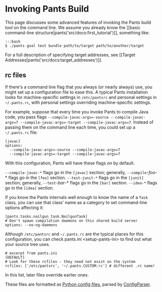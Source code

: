 Invoking Pants Build
====================

This page discusses some advanced features of invoking the Pants build
tool on the command line. We assume you already know the
[[basic command-line structure|pants('src/docs:first_tutorial')]],
something like:

    :::bash
    $ ./pants goal test bundle path/to/target path/to/another/target

For a full description of specifying target addresses, see
[[Target Addresses|pants('src/docs:target_addresses')]].

rc files
--------

If there's a command line flag that you always (or nearly always) use,
you might set up a configuration file to ease this. A typical Pants
installation looks for machine-specific settings in `/etc/pantsrc` and
personal settings in `~/.pants.rc`, with personal settings overriding
machine-specific settings.

For example, suppose that every time you invoke Pants to compile Java
code, you pass flags
`--compile-javac-args=-source --compile-javac-args=7 --compile-javac-args=-target --compile-javac-args=7`.
Instead of passing them on the command line each time, you could set up
a `~/.pants.rc` file:

    [javac]
    options:
      --compile-javac-args=-source --compile-javac-args=7
      --compile-javac-args=-target --compile-javac-args=7

With this configuration, Pants will have these flags on by default.

`--compile-javac-*` flags go in the `[javac]` section; generally,
`--compile`-*foo*-\* flags go in the `[foo]` section. `--test-junit-*`
flags go in the `[junit]` section; generally, `--test`-*bar*-\* flags go
in the `[bar]` section. `--idea-*` flags go in the `[idea]` section.

If you know the Pants internals well enough to know the name of a `Task`
class, you can use that class' name as a category to set command-line
options affecting it:

    [pants.tasks.nailgun_task.NailgunTask]
    # Don't spawn compilation daemons on this shared build server
    options: --no-ng-daemons

Although `/etc/pantsrc` and `~/.pants.rc` are the typical places for
this configuration, you can check pants.ini \<setup-pants-ini\> to find
out what your source tree uses.

    # excerpt from pants.ini
    [DEFAULT]
    # Look for these rcfiles - they need not exist on the system
    rcfiles: ['/etc/pantsrc', '~/.pants.CUSTOM.rc'] # different .rc name!

In this list, later files override earlier ones.

These files are formatted as [Python config
files](http://docs.python.org/install/index.html#inst-config-syntax),
parsed by
[ConfigParser](http://docs.python.org/library/configparser.html).

